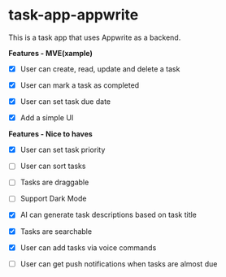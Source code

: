 # task-app-appwrite

This is a task app that uses Appwrite as a backend.

**Features - MVE(xample)**

- [x] User can create, read, update and delete a task

- [x] User can mark a task as completed

- [x] User can set task due date

- [x] Add a simple UI

**Features - Nice to haves**

- [x] User can set task priority

- [ ] User can sort tasks

- [ ] Tasks are draggable

- [ ] Support Dark Mode

- [x] AI can generate task descriptions based on task title

- [x] Tasks are searchable

- [x] User can add tasks via voice commands

- [ ] User can get push notifications when tasks are almost due

